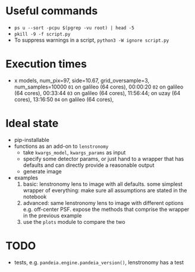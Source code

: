 # Useful commands

* `ps u --sort -pcpu $(pgrep -vu root) | head -5`
* `pkill -9 -f script.py`
* To suppress warnings in a script, `python3 -W ignore script.py`

# Execution times

* x models, num_pix=97, side=10.67, grid_oversample=3, num_samples=10000
`01` on galileo (64 cores), 00:00:20
`02` on galileo (64 cores), 00:33:44
`03` on galileo (64 cores), 11:56:44; on uzay (64 cores), 13:16:50
`04` on galileo (64 cores), 

# Ideal state

* pip-installable
* functions as an add-on to `lenstronomy`
    * take `kwargs_model`, `kwargs_params` as input
    * specify some detector params, or just hand to a wrapper that has defaults and can directly provide a reasonable output
    * generate image
* examples
    1. basic: lenstronomy lens to image with all defaults. some simplest wrapper of everything: make sure all assumptions are stated in the notebook
    2. advanced: same lenstronomy lens to image with different options e.g. off-center PSF. expose the methods that comprise the wrapper in the previous example
    3. use the `plots` module to compare the two

# TODO

* tests, e.g. `pandeia.engine.pandeia_version()`, lenstronomy has a test